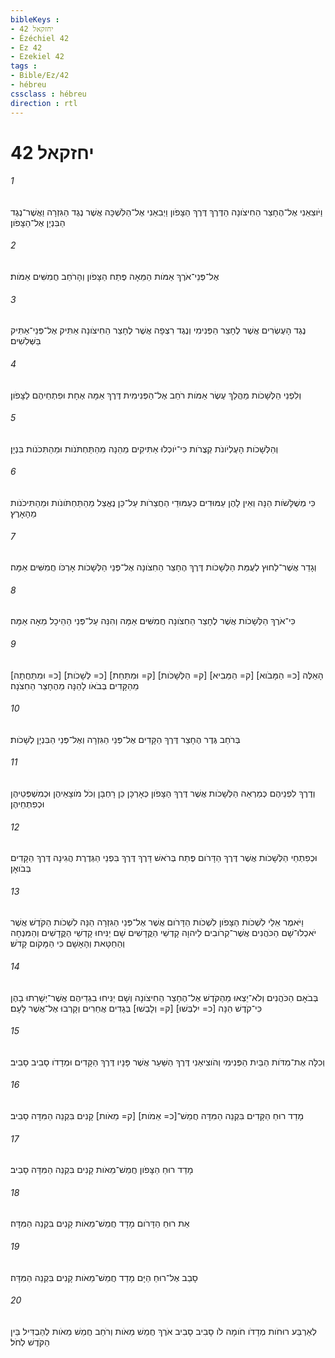 ```yaml
---
bibleKeys : 
- יחזקאל 42
- Ézéchiel 42
- Ez 42
- Ezekiel 42
tags : 
- Bible/Ez/42
- hébreu
cssclass : hébreu
direction : rtl
---
```


# יחזקאל 42

###### 1
וַיֹּוצִאֵנִי אֶל־הֶחָצֵר הַחִיצֹונָה הַדֶּרֶךְ דֶּרֶךְ הַצָּפֹון וַיְבִאֵנִי אֶל־הַלִּשְׁכָּה אֲשֶׁר נֶגֶד הַגִּזְרָה וַאֲשֶׁר־נֶגֶד הַבִּנְיָן אֶל־הַצָּפֹון׃
###### 2
אֶל־פְּנֵי־אֹרֶךְ אַמֹּות הַמֵּאָה פֶּתַח הַצָּפֹון וְהָרֹחַב חֲמִשִּׁים אַמֹּות׃
###### 3
נֶגֶד הָעֶשְׂרִים אֲשֶׁר לֶחָצֵר הַפְּנִימִי וְנֶגֶד רִצְפָה אֲשֶׁר לֶחָצֵר הַחִיצֹונָה אַתִּיק אֶל־פְּנֵי־אַתִּיק בַּשְּׁלִשִׁים׃
###### 4
וְלִפְנֵי הַלְּשָׁכֹות מַהֲלַךְ עֶשֶׂר אַמֹּות רֹחַב אֶל־הַפְּנִימִית דֶּרֶךְ אַמָּה אֶחָת וּפִתְחֵיהֶם לַצָּפֹון׃
###### 5
וְהַלְּשָׁכֹות הָעֶלְיֹונֹת קְצֻרֹות כִּי־יֹוכְלוּ אַתִּיקִים מֵהֵנָה מֵהַתַּחְתֹּנֹות וּמֵהַתִּכֹנֹות בִּנְיָן׃
###### 6
כִּי מְשֻׁלָּשֹׁות הֵנָּה וְאֵין לָהֶן עַמּוּדִים כְּעַמּוּדֵי הַחֲצֵרֹות עַל־כֵּן נֶאֱצַל מֵהַתַּחְתֹּונֹות וּמֵהַתִּיכֹנֹות מֵהָאָרֶץ׃
###### 7
וְגָדֵר אֲשֶׁר־לַחוּץ לְעֻמַּת הַלְּשָׁכֹות דֶּרֶךְ הֶחָצֵר הַחִצֹונָה אֶל־פְּנֵי הַלְּשָׁכֹות אָרְכֹּו חֲמִשִּׁים אַמָּה׃
###### 8
כִּי־אֹרֶךְ הַלְּשָׁכֹות אֲשֶׁר לֶחָצֵר הַחִצֹונָה חֲמִשִּׁים אַמָּה וְהִנֵּה עַל־פְּנֵי הַהֵיכָל מֵאָה אַמָּה׃
###### 9
[כ= וּמִתַּחֲתָה] [כ= לְּשָׁכֹות] [ק= וּמִתַּחַת] [ק= הַלְּשָׁכֹות] הָאֵלֶּה [כ= הַמָּבֹוא] [ק= הַמֵּבִיא] מֵהַקָּדִים בְּבֹאֹו לָהֵנָּה מֵהֶחָצֵר הַחִצֹנָה׃
###### 10
בְּרֹחַב גֶּדֶר הֶחָצֵר דֶּרֶךְ הַקָּדִים אֶל־פְּנֵי הַגִּזְרָה וְאֶל־פְּנֵי הַבִּנְיָן לְשָׁכֹות׃
###### 11
וְדֶרֶךְ לִפְנֵיהֶם כְּמַרְאֵה הַלְּשָׁכֹות אֲשֶׁר דֶּרֶךְ הַצָּפֹון כְּאָרְכָּן כֵּן רָחְבָּן וְכֹל מֹוצָאֵיהֶן וּכְמִשְׁפְּטֵיהֶן וּכְפִתְחֵיהֶן׃
###### 12
וּכְפִתְחֵי הַלְּשָׁכֹות אֲשֶׁר דֶּרֶךְ הַדָּרֹום פֶּתַח בְּרֹאשׁ דָּרֶךְ דֶּרֶךְ בִּפְנֵי הַגְּדֶרֶת הֲגִינָה דֶּרֶךְ הַקָּדִים בְּבֹואָן׃
###### 13
וַיֹּאמֶר אֵלַי לִשְׁכֹות הַצָּפֹון לִשְׁכֹות הַדָּרֹום אֲשֶׁר אֶל־פְּנֵי הַגִּזְרָה הֵנָּה לִשְׁכֹות הַקֹּדֶשׁ אֲשֶׁר יֹאכְלוּ־שָׁם הַכֹּהֲנִים אֲשֶׁר־קְרֹובִים לַיהוָה קָדְשֵׁי הַקֳּדָשִׁים שָׁם יַנִּיחוּ קָדְשֵׁי הַקֳּדָשִׁים וְהַמִּנְחָה וְהַחַטָּאת וְהָאָשָׁם כִּי הַמָּקֹום קָדֹשׁ׃
###### 14
בְּבֹאָם הַכֹּהֲנִים וְלֹא־יֵצְאוּ מֵהַקֹּדֶשׁ אֶל־הֶחָצֵר הַחִיצֹונָה וְשָׁם יַנִּיחוּ בִגְדֵיהֶם אֲשֶׁר־יְשָׁרְתוּ בָהֶן כִּי־קֹדֶשׁ הֵנָּה [כ= יִלְבְּשׁוּ] [ק= וְלָבְשׁוּ] בְּגָדִים אֲחֵרִים וְקָרְבוּ אֶל־אֲשֶׁר לָעָם׃
###### 15
וְכִלָּה אֶת־מִדֹּות הַבַּיִת הַפְּנִימִי וְהֹוצִיאַנִי דֶּרֶךְ הַשַּׁעַר אֲשֶׁר פָּנָיו דֶּרֶךְ הַקָּדִים וּמְדָדֹו סָבִיב סָבִיב׃
###### 16
מָדַד רוּחַ הַקָּדִים בִּקְנֵה הַמִּדָּה חֲמֵשׁ־[כ= אֵמֹות] [ק= מֵאֹות] קָנִים בִּקְנֵה הַמִּדָּה סָבִיב׃
###### 17
מָדַד רוּחַ הַצָּפֹון חֲמֵשׁ־מֵאֹות קָנִים בִּקְנֵה הַמִּדָּה סָבִיב׃
###### 18
אֵת רוּחַ הַדָּרֹום מָדָד חֲמֵשׁ־מֵאֹות קָנִים בִּקְנֵה הַמִּדָּה׃
###### 19
סָבַב אֶל־רוּחַ הַיָּם מָדַד חֲמֵשׁ־מֵאֹות קָנִים בִּקְנֵה הַמִּדָּה׃
###### 20
לְאַרְבַּע רוּחֹות מְדָדֹו חֹומָה לֹו סָבִיב סָבִיב אֹרֶךְ חֲמֵשׁ מֵאֹות וְרֹחַב חֲמֵשׁ מֵאֹות לְהַבְדִּיל בֵּין הַקֹּדֶשׁ לְחֹל׃

